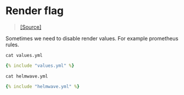 # Render flag

> [ [Source] ](https://github.com/helmwave/docs/tree/0.20.x/docs/examples/values-render-flag)

Sometimes we need to disable render values. For example prometheus rules.

`cat values.yml`

```yaml
{% include "values.yml" %}
```


`cat helmwave.yml`
```yaml
{% include "helmwave.yml" %}
```

